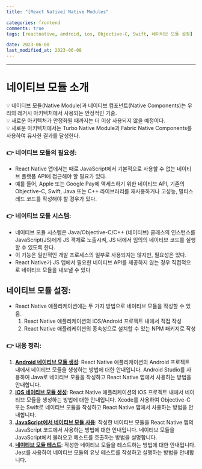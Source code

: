 ```yaml
---
title: "[React Native] Native Modules"

categories: frontend
comments: true
tags: [reactnative, android, ios, Objective-C, Swift, 네이티브 모듈 설정]

date: 2023-06-08
last_modified_at: 2023-06-08
---
```


---

# 네이티브 모듈 소개

<aside>
💡 네이티브 모듈(Native Module)과 네이티브 컴포넌트(Native Components)는 우리의 레거시 아키텍처에서 사용되는 안정적인 기술.
</aside>

<aside>
💡 새로운 아키텍처가 안정화될 때까지는 더 이상 사용되지 않을 예정이다.
</aside>

<aside>
💡 새로운 아키텍처에서는 Turbo Native Module과 Fabric Native Components를 사용하여 유사한 결과를 달성한다.
</aside>

### 👉 네이티브 모듈의 필요성:

- React Native 앱에서는 때로 JavaScript에서 기본적으로 사용할 수 없는 네이티브 플랫폼 API에 접근해야 할 필요가 있다.
- 예를 들어, Apple 또는 Google Pay에 액세스하기 위한 네이티브 API, 기존의 Objective-C, Swift, Java 또는 C++ 라이브러리를 재사용하거나 고성능, 멀티스레드 코드를 작성해야 할 경우가 있다.

### 👉 네이티브 모듈 시스템:

- 네이티브 모듈 시스템은 Java/Objective-C/C++ (네이티브) 클래스의 인스턴스를 JavaScript(JS)에게 JS 객체로 노출시켜, JS 내에서 임의의 네이티브 코드를 실행할 수 있도록 한다.
- 이 기능은 일반적인 개발 프로세스의 일부로 사용되지는 않지만, 필요성은 있다.
- React Native가 JS 앱에서 필요한 네이티브 API를 제공하지 않는 경우 직접적으로 네이티브 모듈을 내보낼 수 있다

## 네이티브 모듈 설정:

- React Native 애플리케이션에는 두 가지 방법으로 네이티브 모듈을 작성할 수 있음.
  1. React Native 애플리케이션의 iOS/Android 프로젝트 내에서 직접 작성
  2. React Native 애플리케이션의 종속성으로 설치할 수 있는 NPM 패키지로 작성

### 👉 내용 정리:

1. **[Android 네이티브 모듈 생성](https://reactnative.dev/docs/native-modules-android)**: React Native 애플리케이션의 Android 프로젝트 내에서 네이티브 모듈을 생성하는 방법에 대한 안내입니다. Android Studio를 사용하여 Java로 네이티브 모듈을 작성하고 React Native 앱에서 사용하는 방법을 안내합니다.
2. **[iOS 네이티브 모듈 생성](https://reactnative.dev/docs/native-modules-ios)**: React Native 애플리케이션의 iOS 프로젝트 내에서 네이티브 모듈을 생성하는 방법에 대한 안내입니다. Xcode를 사용하여 Objective-C 또는 Swift로 네이티브 모듈을 작성하고 React Native 앱에서 사용하는 방법을 안내합니다.
3. **[JavaScript에서 네이티브 모듈 사용](https://reactnative.dev/docs/native-modules-setup)**: 작성한 네이티브 모듈을 React Native 앱의 JavaScript 코드에서 사용하는 방법에 대한 안내입니다. 네이티브 모듈을 JavaScript에서 불러오고 메소드를 호출하는 방법을 설명합니다.
4. **[네이티브 모듈 테스트](https://reactnative.dev/docs/native-modules-testing)**: 작성한 네이티브 모듈을 테스트하는 방법에 대한 안내입니다. Jest를 사용하여 네이티브 모듈의 유닛 테스트를 작성하고 실행하는 방법을 안내합니다.
